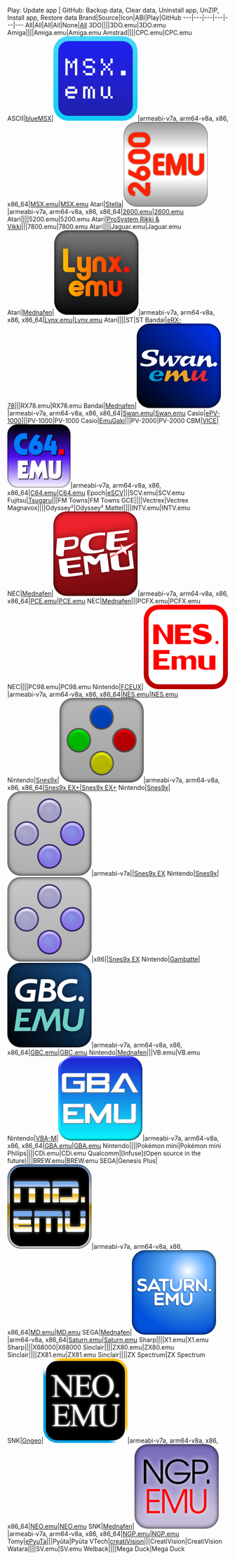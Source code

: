 Play: Update app | GitHub: Backup data, Clear data, Uninstall app, UnZIP, Install app, Restore data
Brand|Source|Icon|ABI|Play|GitHub
---|---|---|---|---|---
All|All|All|All|None|[All](https://github.com/Rakashazi/emu-ex-plus-alpha/releases/download/Pre-release/EX-Emulators.zip)
3DO||||3DO.emu|3DO.emu
Amiga||||Amiga.emu|Amiga.emu
Amstrad||||CPC.emu|CPC.emu
ASCII|[blueMSX](https://sourceforge.net/projects/bluemsx/)|![MSX.emu](./MSX.emu/res/icons/icon-192.png)|armeabi-v7a, arm64-v8a, x86, x86_64|[MSX.emu](https://play.google.com/store/apps/details?id=com.explusalpha.MsxEmu)|[MSX.emu](https://github.com/Rakashazi/emu-ex-plus-alpha/releases/download/Pre-release/MsxEmu.zip)
Atari|[Stella](https://github.com/stella-emu/stella)|![2600.emu](./2600.emu/res/icons/icon-192.png)|armeabi-v7a, arm64-v8a, x86, x86_64|[2600.emu](https://play.google.com/store/apps/details?id=com.explusalpha.A2600Emu)|[2600.emu](https://github.com/Rakashazi/emu-ex-plus-alpha/releases/download/Pre-release/2600Emu.zip)
Atari||||5200.emu|5200.emu
Atari|[ProSystem Rikki & Vikki](https://github.com/tachimarten/ProSystem1_3/tree/rikki)|||7800.emu|7800.emu
Atari||||Jaguar.emu|Jaguar.emu
Atari|[Mednafen](https://github.com/mednafen/mednafen.github.io)|![Lynx.emu](./Lynx.emu/res/icons/icon-192.png)|armeabi-v7a, arm64-v8a, x86, x86_64|[Lynx.emu](https://play.google.com/store/apps/details?id=com.explusalpha.LynxEmu)|[Lynx.emu](https://github.com/Rakashazi/emu-ex-plus-alpha/releases/download/Pre-release/LynxEmu.zip)
Atari||||ST|ST
Bandai|[eRX-78](http://takeda-toshiya.my.coocan.jp/rx78/index.html)|||RX78.emu|RX78.emu
Bandai|[Mednafen](https://github.com/mednafen/mednafen.github.io)|![Swan.emu](./Swan.emu/res/icons/icon-192.png)|armeabi-v7a, arm64-v8a, x86, x86_64|[Swan.emu](https://play.google.com/store/apps/details?id=com.explusalpha.SwanEmu)|[Swan.emu](https://github.com/Rakashazi/emu-ex-plus-alpha/releases/download/Pre-release/SwanEmu.zip)
Casio|[ePV-1000](http://takeda-toshiya.my.coocan.jp/pv1000/index.html)|||PV-1000|PV-1000
Casio|[EmuGaki](http://takeda-toshiya.my.coocan.jp/pv2000/index.html)|||PV-2000|PV-2000
CBM|[VICE](https://sourceforge.net/projects/vice-emu/)|![C64.emu](./C64.emu/res/icons/icon-144.png)|armeabi-v7a, arm64-v8a, x86, x86_64|[C64.emu](https://play.google.com/store/apps/details?id=com.explusalpha.C64Emu)|[C64.emu](https://github.com/Rakashazi/emu-ex-plus-alpha/releases/download/Pre-release/C64Emu.zip)
Epoch|[eSCV](http://takeda-toshiya.my.coocan.jp/scv/index.html)|||SCV.emu|SCV.emu
Fujitsu|[Tsugaru](https://github.com/captainys/TOWNSEMU)|||FM Towns|FM Towns
GCE||||Vectrex|Vectrex
Magnavox||||Odyssey²|Odyssey²
Mattel||||INTV.emu|INTV.emu
NEC|[Mednafen](https://github.com/mednafen/mednafen.github.io)|![PCE.emu](./PCE.emu/res/icons/icon-192.png)|armeabi-v7a, arm64-v8a, x86, x86_64|[PCE.emu](https://play.google.com/store/apps/details?id=com.PceEmu)|[PCE.emu](https://github.com/Rakashazi/emu-ex-plus-alpha/releases/download/Pre-release/PceEmu.zip)
NEC|[Mednafen](https://github.com/mednafen/mednafen.github.io)|||PCFX.emu|PCFX.emu
NEC||||PC98.emu|PC98.emu
Nintendo|[FCEUX](https://github.com/TASEmulators/fceux)|![NES.emu](./NES.emu/res/icons/icon-192.png)|armeabi-v7a, arm64-v8a, x86, x86_64|[NES.emu](https://play.google.com/store/apps/details?id=com.explusalpha.NesEmu)|[NES.emu](https://github.com/Rakashazi/emu-ex-plus-alpha/releases/download/Pre-release/NesEmu.zip)
Nintendo|[Snes9x](https://github.com/snes9xgit/snes9x)|![Snes9x EX+](./Snes9x/res/icons/icon-192.png)|armeabi-v7a, arm64-v8a, x86, x86_64|[Snes9x EX+](https://play.google.com/store/apps/details?id=com.explusalpha.Snes9xPlus)|[Snes9x EX+](https://github.com/Rakashazi/emu-ex-plus-alpha/releases/download/Pre-release/Snes9xEXPlus.zip)
Nintendo|[Snes9x](https://github.com/snes9xgit/snes9x)|![Snes9x EX](./Snes9x/1.43/res/icons/icon-192.png)|armeabi-v7a||[Snes9x EX](https://github.com/Rakashazi/emu-ex-plus-alpha/releases/download/Pre-release/Snes9xEX-9.zip)
Nintendo|[Snes9x](https://github.com/snes9xgit/snes9x)|![Snes9x EX](./Snes9x/1.43/res/icons/icon-192.png)|x86||[Snes9x EX](https://github.com/Rakashazi/emu-ex-plus-alpha/releases/download/Pre-release/Snes9xEX-15.zip)
Nintendo|[Gambatte](https://sourceforge.net/projects/gambatte/)|![GBC.emu](./GBC.emu/res/icons/icon-192.png)|armeabi-v7a, arm64-v8a, x86, x86_64|[GBC.emu](https://play.google.com/store/apps/details?id=com.explusalpha.GbcEmu)|[GBC.emu](https://github.com/Rakashazi/emu-ex-plus-alpha/releases/download/Pre-release/GbcEmu.zip)
Nintendo|[Mednafen](https://github.com/mednafen/mednafen.github.io)|||VB.emu|VB.emu
Nintendo|[VBA-M](https://github.com/visualboyadvance-m/visualboyadvance-m)|![GBA.emu](./GBA.emu/res/icons/icon-192.png)|armeabi-v7a, arm64-v8a, x86, x86_64|[GBA.emu](https://play.google.com/store/apps/details?id=com.explusalpha.GbaEmu)|[GBA.emu](https://github.com/Rakashazi/emu-ex-plus-alpha/releases/download/Pre-release/GbaEmu.zip)
Nintendo||||Pokémon mini|Pokémon mini
Philips||||CDi.emu|CDi.emu
Qualcomm|[Infuse](Open source in the future)|||BREW.emu|BREW.emu
SEGA|Genesis Plus|![MD.emu](./MD.emu/res/icons/icon-192.png)|armeabi-v7a, arm64-v8a, x86, x86_64|[MD.emu](https://play.google.com/store/apps/details?id=com.explusalpha.MdEmu)|[MD.emu](https://github.com/Rakashazi/emu-ex-plus-alpha/releases/download/Pre-release/MdEmu.zip)
SEGA|[Mednafen](https://github.com/mednafen/mednafen.github.io)|![Saturn.emu](./Saturn.emu/res/icons/icon-192.png)|arm64-v8a, x86_64|[Saturn.emu](https://play.google.com/store/apps/details?id=com.explusalpha.SaturnEmu)|[Saturn.emu](https://github.com/Rakashazi/emu-ex-plus-alpha/releases/download/Pre-release/SaturnEmu.zip)
Sharp||||X1.emu|X1.emu
Sharp||||X68000|X68000
Sinclair||||ZX80.emu|ZX80.emu
Sinclair||||ZX81.emu|ZX81.emu
Sinclair||||ZX Spectrum|ZX Spectrum
SNK|[Gngeo](https://github.com/pepone42/gngeo)|![NEO.emu](./NEO.emu/res/icons/icon-192.png)|armeabi-v7a, arm64-v8a, x86, x86_64|[NEO.emu](https://play.google.com/store/apps/details?id=com.explusalpha.NeoEmu)|[NEO.emu](https://github.com/Rakashazi/emu-ex-plus-alpha/releases/download/Pre-release/NeoEmu.zip)
SNK|[Mednafen](https://github.com/mednafen/mednafen.github.io)|![NGP.emu](./NGP.emu/res/icons/icon-192.png)|armeabi-v7a, arm64-v8a, x86, x86_64|[NGP.emu](https://play.google.com/store/apps/details?id=com.explusalpha.NgpEmu)|[NGP.emu](https://github.com/Rakashazi/emu-ex-plus-alpha/releases/download/Pre-release/NgpEmu.zip)
Tomy|[ePyuTa](http://takeda-toshiya.my.coocan.jp/pyuta/index.html)|||Pyūta|Pyūta
VTech|[creatiVision](https://sourceforge.net/projects/creativisionemulator/)|||CreatiVision|CreatiVision
Watara||||SV.emu|SV.emu
Welback||||Mega Duck|Mega Duck

